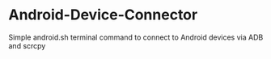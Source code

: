 # Android-Device-Connector
Simple android.sh terminal command to connect to Android devices via ADB and scrcpy
